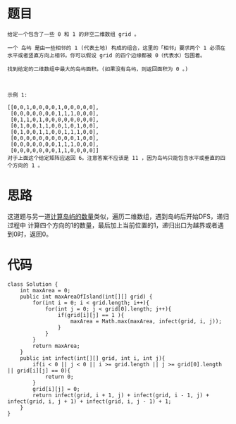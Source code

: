 # 题目
```
给定一个包含了一些 0 和 1 的非空二维数组 grid 。

一个 岛屿 是由一些相邻的 1 (代表土地) 构成的组合，这里的「相邻」要求两个 1 必须在水平或者竖直方向上相邻。你可以假设 grid 的四个边缘都被 0（代表水）包围着。

找到给定的二维数组中最大的岛屿面积。(如果没有岛屿，则返回面积为 0 。)

 

示例 1:

[[0,0,1,0,0,0,0,1,0,0,0,0,0],
 [0,0,0,0,0,0,0,1,1,1,0,0,0],
 [0,1,1,0,1,0,0,0,0,0,0,0,0],
 [0,1,0,0,1,1,0,0,1,0,1,0,0],
 [0,1,0,0,1,1,0,0,1,1,1,0,0],
 [0,0,0,0,0,0,0,0,0,0,1,0,0],
 [0,0,0,0,0,0,0,1,1,1,0,0,0],
 [0,0,0,0,0,0,0,1,1,0,0,0,0]]
对于上面这个给定矩阵应返回 6。注意答案不应该是 11 ，因为岛屿只能包含水平或垂直的四个方向的 1 。
```
# 思路
这道题与另一道[计算岛屿的数量](https://github.com/B1D1ng/MyJava/blob/master/docs/leetcode/DFS/200.%E5%B2%9B%E5%B1%BF%E6%95%B0%E9%87%8F.md)类似，遍历二维数组，遇到岛屿后开始DFS，递归过程中
计算四个方向的1的数量，最后加上当前位置的1，递归出口为越界或者遇到0时，返回0。
# 代码
```
class Solution {
    int maxArea = 0;
    public int maxAreaOfIsland(int[][] grid) {
        for(int i = 0; i < grid.length; i++){
            for(int j = 0; j < grid[0].length; j++){
                if(grid[i][j] == 1 ){
                    maxArea = Math.max(maxArea, infect(grid, i, j));
                }
            }
        }
        return maxArea;
    }
    public int infect(int[][] grid, int i, int j){
        if(i < 0 || j < 0 || i >= grid.length || j >= grid[0].length || grid[i][j] == 0){
            return 0;
        }
        grid[i][j] = 0;
        return infect(grid, i + 1, j) + infect(grid, i - 1, j) + infect(grid, i, j + 1) + infect(grid, i, j - 1) + 1;
    }
}
```
